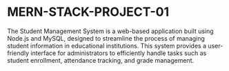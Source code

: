 # MERN-STACK-PROJECT-01
The Student Management System is a web-based application built using Node.js and MySQL, designed to streamline the process of managing student information in educational institutions. This system provides a user-friendly interface for administrators to efficiently handle tasks such as student enrollment, attendance tracking, and grade management.

